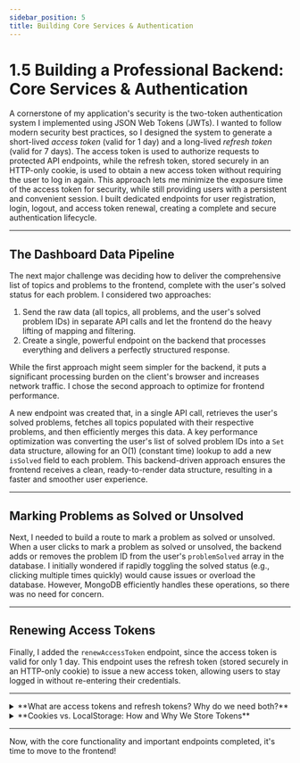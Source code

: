 ```yaml
---
sidebar_position: 5
title: Building Core Services & Authentication
---
```


# 1.5 Building a Professional Backend: Core Services & Authentication

A cornerstone of my application's security is the two-token authentication system I implemented using JSON Web Tokens (JWTs). I wanted to follow modern security best practices, so I designed the system to generate a short-lived *access token* (valid for 1 day) and a long-lived *refresh token* (valid for 7 days). The access token is used to authorize requests to protected API endpoints, while the refresh token, stored securely in an HTTP-only cookie, is used to obtain a new access token without requiring the user to log in again. This approach lets me minimize the exposure time of the access token for security, while still providing users with a persistent and convenient session. I built dedicated endpoints for user registration, login, logout, and access token renewal, creating a complete and secure authentication lifecycle.

---

## The Dashboard Data Pipeline

The next major challenge was deciding how to deliver the comprehensive list of topics and problems to the frontend, complete with the user's solved status for each problem. I considered two approaches:
1. Send the raw data (all topics, all problems, and the user's solved problem IDs) in separate API calls and let the frontend do the heavy lifting of mapping and filtering.
2. Create a single, powerful endpoint on the backend that processes everything and delivers a perfectly structured response.

While the first approach might seem simpler for the backend, it puts a significant processing burden on the client's browser and increases network traffic. I chose the second approach to optimize for frontend performance.

A new endpoint was created that, in a single API call, retrieves the user's solved problems, fetches all topics populated with their respective problems, and then efficiently merges this data. A key performance optimization was converting the user's list of solved problem IDs into a `Set` data structure, allowing for an O(1) (constant time) lookup to add a new `isSolved` field to each problem. This backend-driven approach ensures the frontend receives a clean, ready-to-render data structure, resulting in a faster and smoother user experience.

---

## Marking Problems as Solved or Unsolved

Next, I needed to build a route to mark a problem as solved or unsolved. When a user clicks to mark a problem as solved or unsolved, the backend adds or removes the problem ID from the user's `problemSolved` array in the database. I initially wondered if rapidly toggling the solved status (e.g., clicking multiple times quickly) would cause issues or overload the database. However, MongoDB efficiently handles these operations, so there was no need for concern.

---

## Renewing Access Tokens

Finally, I added the `renewAccessToken` endpoint, since the access token is valid for only 1 day. This endpoint uses the refresh token (stored securely in an HTTP-only cookie) to issue a new access token, allowing users to stay logged in without re-entering their credentials.

---
<details>
<summary>**What are access tokens and refresh tokens? Why do we need both?**</summary>
- The access token is short-lived and used to authenticate API requests. This means users don't have to log in every time they navigate the site.
- For security, the access token expires quickly. When it does, instead of forcing the user to log in again, the backend checks the refresh token (which lives longer and is stored securely). If the refresh token is valid, a new access token is issued.
- This system balances security (short-lived access tokens) and convenience (persistent sessions via refresh tokens).
</details>

<details> 
<summary>**Cookies vs. LocalStorage: How and Why We Store Tokens**</summary>

**Cookies** are a browser feature used for sending tiny bits of data back and forth between browser and server — especially useful for authentication and sessions.

**LocalStorage** is also a browser feature, but only accessible to the page's JavaScript — not sent to the server.

**1. What Are Cookies?**

- Cookies are small pieces of data stored in your browser by a website.
- They are key–value pairs like: `user_id=12345`, `session_token=abcde12345`
- Max size per cookie: ~4 KB
- Automatically sent by browser **with every request** to that website

**2. Why Do We Use Cookies?**

| Use Case             | Why It's Useful                                 |
|----------------------|-------------------------------------------------|
| Session Management   | To keep users logged in (store token/session ID) |
| Preferences          | Theme, language, layout choices                 |
| Tracking / Analytics | Count visits, time on site, etc.                |
| Security Tokens      | CSRF tokens, JWT tokens, etc.                   |

**3. What Is That "Accept Cookies" Popup?**

- That popup is about **privacy**, not programming.
- Laws like **GDPR** require consent for tracking cookies.
- Functional cookies (like login tokens) often **don’t require consent**.

**4. How Are Cookies Used With Tokens?**

- **Option 1:** Store JWT in LocalStorage  
   `localStorage.setItem("access_token", token);`  
   ❌ Accessible to JS → vulnerable to XSS (cross-site scripting attacks)

- **Option 2:** Store JWT in Cookies  
   `res.cookie("access_token", token, { httpOnly: true, secure: true, sameSite: "strict" });`  
   ✅ Cookies are more secure when configured with:
   - httpOnly: not accessible to JavaScript
   - secure: only over HTTPS
   - sameSite: restricts cross-site sending

**5. What is `cookie-parser` in Express?**

- `cookie-parser` is Express middleware that reads cookies from incoming requests and makes them available on `req.cookies`.
- Example:
   ```js
   import cookieParser from 'cookie-parser';
   app.use(cookieParser());
   // Now you can do:
   const token = req.cookies.access_token;
   ```

**Quick Analogy**

| Concept         | Analogy                        |
|-----------------|-------------------------------|
| Cookie          | Passport stamp                 |
| Server sets     | Airport stamps your passport   |
| Browser request | You show passport at entry     |
| cookie-parser   | Border officer reading stamp   |

**Summary**

| Term          | Meaning                                               |
|---------------|-------------------------------------------------------|
| Cookie        | Small browser-stored key–value data                   |
| Why needed    | To maintain login sessions, preferences, security     |
| Accept/Reject | Privacy law requirement, especially for tracking      |
| cookie-parser | Express middleware to access cookies in backend       |
| Token storage | Storing tokens in httpOnly cookies is safer than localStorage |
</details>

---

Now, with the core functionality and important endpoints completed, it's time to move to the frontend!